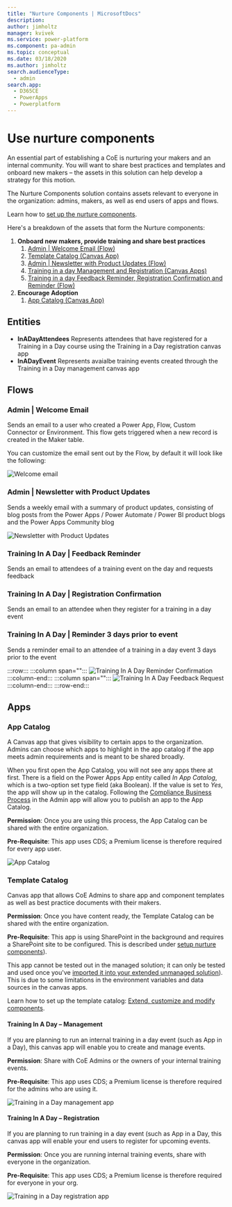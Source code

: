 ```yaml
---
title: "Nurture Components | MicrosoftDocs"
description: 
author: jimholtz
manager: kvivek
ms.service: power-platform
ms.component: pa-admin
ms.topic: conceptual
ms.date: 03/18/2020
ms.author: jimholtz
search.audienceType: 
  - admin
search.app: 
  - D365CE
  - PowerApps
  - Powerplatform
---
```

# Use nurture components

An essential part of establishing a CoE is nurturing your makers and an internal community. You will want to share best practices and templates and onboard new makers – the assets in this solution can help develop a strategy for this motion.  

The Nurture Components solution contains assets relevant to everyone in the organization: admins, makers, as well as end users of apps and flows.

Learn how to [set up the nurture components](setup-nurture-components.md).

Here's a breakdown of the assets that form the Nurture components:

1. **Onboard new makers, provide training and share best practices**
    1. [Admin | Welcome Email (Flow)](#flows)
    1. [Template Catalog (Canvas App)](#apps)
    1. [Admin | Newsletter with Product Updates (Flow)](#flows)
    1. [Training in a day Management and Registration (Canvas Apps)](#apps)
    1. [Training in a day Feedback Reminder, Registration Confirmation and Reminder (Flow)](#flows)
1. **Encourage Adoption**
    1. [App Catalog (Canvas App)](#apps)

## Entities

- **InADayAttendees** Represents attendees that have registered for a Training in a Day course using the Training in a Day registration canvas app
- **InADayEvent** Represents avaialbe training events created through the Training in a Day management canvas app

## Flows

### Admin \| Welcome Email

Sends an email to a user who created a Power App, Flow, Custom Connector or Environment. This flow gets triggered when a new record is created in the Maker table.  

You can customize the email sent out by the Flow, by default it will look like the following:

![Welcome email](media/coe5.PNG)

### Admin \| Newsletter with Product Updates

Sends a weekly email with a summary of product updates, consisting of blog posts from the Power Apps / Power Automate / Power BI product blogs and the Power Apps Community blog  

![Newsletter with Product Updates](media/coe64.PNG)

### Training In A Day \| Feedback Reminder

Sends an email to attendees of a training event on the day and requests feedback

### Training In A Day \| Registration Confirmation

Sends an email to an attendee when they register for a training in a day event

### Training In A Day \| Reminder 3 days prior to event

Sends a reminder email to an attendee of a training in a day event 3 days prior to the event  

:::row:::
   :::column span="":::
      ![Training In A Day Reminder Confirmation](media/coe66.png)
   :::column-end:::
   :::column span="":::
      ![Training In A Day Feedback Request](media/coe65.png)
   :::column-end:::
:::row-end:::

## Apps

### App Catalog

A Canvas app that gives visibility to certain apps to the organization. Admins can choose which apps to highlight in the app catalog if the app meets admin requirements and is meant to be shared broadly.

When you first open the App Catalog, you will not see any apps there at first. There is a field on the Power Apps App entity called *In App Catalog*, which is a two-option set type field (aka Boolean). If the value is set to *Yes*, the app will show up in the catalog. Following the [Compliance Business Process](example-processes.md) in the Admin app will allow you to publish an app to the App Catalog.

**Permission**: Once you are using this process, the App Catalog can be shared with the entire organization.

**Pre-Requisite**: This app uses CDS; a Premium license is therefore required for every app user.

![App Catalog](media/coe67.png)

### Template Catalog

Canvas app that allows CoE Admins to share app and component templates as well as best practice documents with their makers.

**Permission**: Once you have content ready, the Template Catalog can be shared with the entire organization.

**Pre-Requisite**: This app is using SharePoint in the background and requires a SharePoint site to be configured. This is described under [setup nurture components](setup-nurture-components.md)).

This app cannot be tested out in the managed solution; it can only be tested and used once you've [imported it into your extended unmanaged solution](modify-components.md)). This is due to some limitations in the environment variables and data sources in the canvas apps.

Learn how to set up the template catalog: [Extend, customize and modify components](modify-components.md).

#### Training In A Day – Management

If you are planning to run an internal training in a day event (such as App in a Day), this
canvas app will enable you to create and manage events.

**Permission**: Share with CoE Admins or the owners of your internal training
events.

**Pre-Requisite**: This app uses CDS; a Premium license is therefore required for the admins who are using it.

![Training in a Day management app ](media/coe69.png)

#### Training In A Day – Registration

If you are planning to run training in a day event (such as App in a Day, this canvas app will enable your end users to register for upcoming events.

**Permission**: Once you are running internal training events, share with everyone in the organization.

**Pre-Requisite**: This app uses CDS; a Premium license is therefore required for everyone in your org.

![Training in a Day registration app](media/coe70.png)
